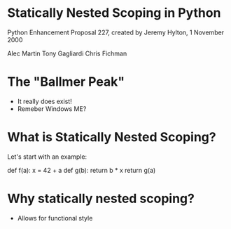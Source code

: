 # Statically Nested Scoping in Python #

Python Enhancement Proposal 227,
created by Jeremy Hylton, 1 November 2000

Alec Martin
Tony Gagliardi
Chris Fichman

# The "Ballmer Peak" #

- It really does exist!
- Remeber Windows ME?

# What is Statically Nested Scoping? #

Let's start with an example:

  def f(a):
  	x = 42 + a
  	def g(b):
  		return b * x
  	return g(a)

# Why statically nested scoping? #

- Allows for functional style
